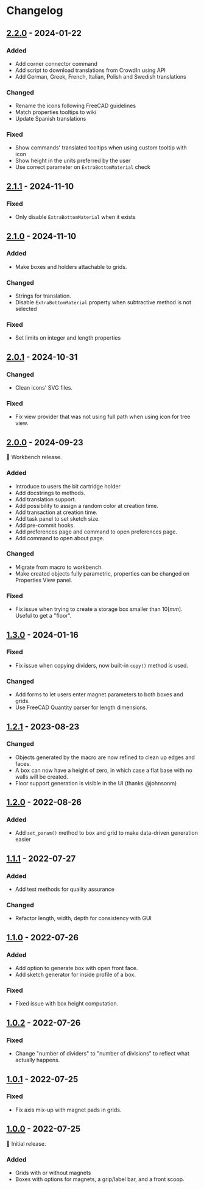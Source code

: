 # Changelog

## [2.2.0] - 2024-01-22

### Added

* Add corner connector command
* Add script to download translations from CrowdIn using API
* Add German, Greek, French, Italian, Polish and Swedish translations

### Changed

* Rename the icons following FreeCAD guidelines
* Match properties tooltips to wiki
* Update Spanish translations

### Fixed

* Show commands' translated tooltips when using custom tooltip with icon
* Show height in the units preferred by the user
* Use correct parameter on `ExtraBottomMaterial` check

## [2.1.1] - 2024-11-10

### Fixed

* Only disable `ExtraBottomMaterial` when it exists

## [2.1.0] - 2024-11-10

### Added

* Make boxes and holders attachable to grids.

### Changed

* Strings for translation.
* Disable `ExtraBottomMaterial` property when subtractive method is not selected

### Fixed

* Set limits on integer and length properties

## [2.0.1] - 2024-10-31

### Changed

* Clean icons' SVG files.

### Fixed

* Fix view provider that  was not using full path when using icon for tree view.

## [2.0.0] - 2024-09-23

🎉 Workbench release.

### Added

* Introduce to users the bit cartridge holder
* Add docstrings to methods.
* Add translation support.
* Add possibility to assign a random color at creation time.
* Add transaction at creation time.
* Add task panel to set sketch size.
* Add pre-commit hooks.
* Add preferences page and command to open preferences page.
* Add command to open about page.

### Changed

* Migrate from macro to workbench.
* Make created objects fully parametric, properties can be changed on Properties View panel.

### Fixed

* Fix issue when trying to create a storage box smaller than $10[mm]$. Useful to get a "floor".

## [1.3.0] - 2024-01-16

### Fixed

* Fix issue when copying dividers, now built-in `copy()` method is used.

### Changed

* Add forms to let users enter magnet parameters to both boxes and grids.
* Use FreeCAD Quantity parser for length dimensions.

## [1.2.1] - 2023-08-23

### Changed

* Objects generated by the macro are now refined to clean up edges and faces.
* A box can now have a height of zero, in which case a flat base with no walls will be created.
* Floor support generation is visible in the UI (thanks @johnsonm)

## [1.2.0] - 2022-08-26

### Added

* Add `set_param()` method to box and grid to make data-driven generation easier

## [1.1.1] - 2022-07-27

### Added

* Add test methods for quality assurance

### Changed

* Refactor length, width, depth for consistency with GUI

## [1.1.0] - 2022-07-26

### Added

* Add option to generate box with open front face.
* Add sketch generator for inside profile of a box.

### Fixed

* Fixed issue with box height computation.

## [1.0.2] - 2022-07-26

### Fixed

* Change "number of dividers" to "number of divisions" to reflect what actually happens.

## [1.0.1] - 2022-07-25

### Fixed

* Fix axis mix-up with magnet pads in grids.

## [1.0.0] - 2022-07-25

🌱 Initial release.

### Added

* Grids with or without magnets
* Boxes with options for magnets, a grip/label bar, and a front scoop.

[1.0.0]: https://github.com/instancezero/in3dca-freegrid/releases/tag/1.0.0
[1.0.1]: https://github.com/instancezero/in3dca-freegrid/releases/tag/1.0.1
[1.0.2]: https://github.com/instancezero/in3dca-freegrid/releases/tag/1.0.2
[1.1.0]: https://github.com/instancezero/in3dca-freegrid/releases/tag/1.1.0
[1.1.1]: https://github.com/instancezero/in3dca-freegrid/releases/tag/1.1.1
[1.2.0]: https://github.com/instancezero/in3dca-freegrid/releases/tag/1.2.0
[1.2.1]: https://github.com/instancezero/in3dca-freegrid/releases/tag/1.2.1
[1.3.0]: https://github.com/instancezero/in3dca-freegrid/releases/tag/1.3.2
[2.0.0]: https://github.com/instancezero/in3dca-freegrid/releases/tag/2.0.0
[2.0.1]: https://github.com/instancezero/in3dca-freegrid/releases/tag/2.0.1
[2.1.0]: https://github.com/instancezero/in3dca-freegrid/releases/tag/2.1.0
[2.1.1]: https://github.com/instancezero/in3dca-freegrid/releases/tag/2.1.1
[2.2.0]: https://github.com/instancezero/in3dca-freegrid/releases/tag/2.2.0
